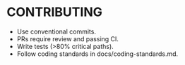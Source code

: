 # CONTRIBUTING

- Use conventional commits.
- PRs require review and passing CI.
- Write tests (>80% critical paths).
- Follow coding standards in docs/coding-standards.md.